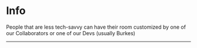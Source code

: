 # Info

People that are less tech-savvy can have their room customized by one of our Collaborators or one of our Devs (usually Burkes)

----------


